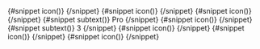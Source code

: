 <Sidebar aclass='p-2'>
	<SidebarGroup>
		<SidebarItem label="Dashboard">
			{#snippet icon()}
				<ChartSolid
					class="h-5 w-5 text-gray-500 transition duration-75 group-hover:text-gray-900 dark:text-gray-400 dark:group-hover:text-white"
				/>
			{/snippet}
		</SidebarItem>
		<SidebarDropdownWrapper label="E-commerce" btnclass='p-2'>
			{#snippet icon()}
				<ShoppingBagSolid
					class="h-5 w-5 text-gray-500 transition duration-75 group-hover:text-gray-900 dark:text-gray-400 dark:group-hover:text-white"
				/>
			{/snippet}
			<SidebarItem label="Sidebar" href="/components/sidebar" />
			<SidebarItem label="Billing" />
			<SidebarItem label="Invoice" />
		</SidebarDropdownWrapper>
		<SidebarItem label="Kanban" {spanclass}>
			{#snippet icon()}
				<GridSolid
					class="h-5 w-5 text-gray-500 transition duration-75 group-hover:text-gray-900 dark:text-gray-400 dark:group-hover:text-white"
				/>
			{/snippet}
			{#snippet subtext()}
				<span
					class="ms-3 inline-flex items-center justify-center rounded-full bg-gray-200 px-2 text-sm font-medium text-gray-800 dark:bg-gray-700 dark:text-gray-300"
				>
					Pro
				</span>
			{/snippet}
		</SidebarItem>
		<SidebarItem label="Inbox" {spanclass}>
			{#snippet icon()}
				<MailBoxSolid
					class="h-5 w-5 text-gray-500 transition duration-75 group-hover:text-gray-900 dark:text-gray-400 dark:group-hover:text-white"
				/>
			{/snippet}
			{#snippet subtext()}
				<span
					class="ms-3 inline-flex h-3 w-3 items-center justify-center rounded-full bg-primary-200 p-3 text-sm font-medium text-primary-600 dark:bg-primary-900 dark:text-primary-200"
				>
					3
				</span>
			{/snippet}
		</SidebarItem>
		<SidebarItem label="Users">
			{#snippet icon()}
				<UserSolid
					class="h-5 w-5 text-gray-500 transition duration-75 group-hover:text-gray-900 dark:text-gray-400 dark:group-hover:text-white"
				/>
			{/snippet}
		</SidebarItem>
		<SidebarItem label="Sign In">
			{#snippet icon()}
				<ArrowRightToBracketSolid
					class="h-5 w-5 text-gray-500 transition duration-75 group-hover:text-gray-900 dark:text-gray-400 dark:group-hover:text-white"
				/>
			{/snippet}
		</SidebarItem>
		<SidebarItem label="Sign Up">
			{#snippet icon()}
				<EditSolid
					class="h-5 w-5 text-gray-500 transition duration-75 group-hover:text-gray-900 dark:text-gray-400 dark:group-hover:text-white"
				/>
			{/snippet}
		</SidebarItem>
	</SidebarGroup>
</Sidebar>